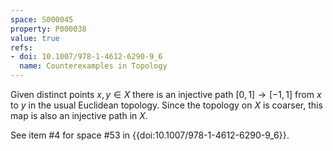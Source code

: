 ```yaml
---
space: S000045
property: P000038
value: true
refs:
- doi: 10.1007/978-1-4612-6290-9_6
  name: Counterexamples in Topology
---
```


Given distinct points $x,y \in X$ there is an injective path $[0,1] \rightarrow [-1,1]$ from $x$ to $y$ in the usual Euclidean topology.
Since the topology on $X$ is coarser, this map is also an injective path in $X$.

See item #4 for space #53 in {{doi:10.1007/978-1-4612-6290-9_6}}.

